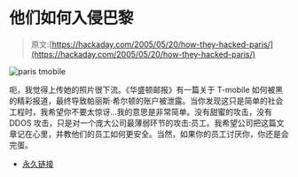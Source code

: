 # 他们如何入侵巴黎

> 原文:[https://hackaday.com/2005/05/20/how-they-hacked-paris/](https://hackaday.com/2005/05/20/how-they-hacked-paris/)

![paris tmobile](../Images/c48a471d748f2433f19110a95a633309.png)

呃，我觉得上传她的照片很下流。《华盛顿邮报》有一篇关于 T-mobile 如何被黑的精彩报道，最终导致帕丽斯·希尔顿的账户被泄露。当你发现这只是简单的社会工程时，我希望你不要太惊讶…我的意思是非常简单。没有甜蜜的攻击，没有 DDOS 攻击，只是对一个庞大公司最薄弱环节的攻击:员工。我希望公司把这篇文章记在心里，并教他们的员工如何更安全。当然，如果你的员工讨厌你，你还是会完蛋。

*   [永久链接](http://www.washingtonpost.com/wp-dyn/content/article/2005/05/19/AR2005051900711.html)